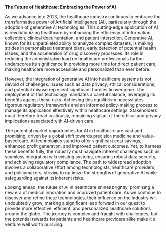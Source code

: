 **The Future of Healthcare: Embracing the Power of AI**

As we advance into 2023, the healthcare industry continues to embrace the transformative power of Artificial Intelligence (AI), particularly through the adoption of generative AI technologies. This cutting-edge application of AI is revolutionizing healthcare by enhancing the efficiency of information collection, clinical documentation, and patient interaction. Generative AI, known for its unparalleled ability to analyze complex datasets, is making strides in personalized treatment plans, early detection of potential health issues, and the acceleration of drug discovery processes. Its role in reducing the administrative load on healthcare professionals further underscores its significance in providing more time for direct patient care, making healthcare more accessible and personalized than ever before.

However, the integration of generative AI into healthcare systems is not devoid of challenges. Issues such as data privacy, ethical considerations, and potential misuse represent significant hurdles to overcome. The deployment of this technology mandates a careful balance, leveraging its benefits against these risks. Achieving this equilibrium necessitates rigorous regulatory frameworks and an informed policy-making process to manage its application effectively within healthcare settings. Stakeholders must therefore tread cautiously, remaining vigilant of the ethical and privacy implications associated with AI-driven care.

The potential market opportunities for AI in healthcare are vast and promising, driven by a global shift towards precision medicine and value-based care. AI technologies stand to offer significant cost savings, enhanced profit generation, and improved patient outcomes. Yet, to harness these benefits fully, the industry must navigate inherent challenges such as seamless integration with existing systems, ensuring robust data security, and achieving regulatory compliance. The path to widespread adoption involves a collaborative effort among technologists, healthcare providers, and policymakers, striving to optimize the strengths of generative AI while safeguarding against its inherent risks.

Looking ahead, the future of AI in healthcare shines brightly, promising a new era of medical innovation and improved patient care. As we continue to discover and refine these technologies, their influence on the industry will undoubtedly grow, marking a significant leap forward in our quest to provide more effective, efficient, and personalized healthcare solutions around the globe. The journey is complex and fraught with challenges, but the potential rewards for patients and healthcare providers alike make it a venture well worth pursuing.